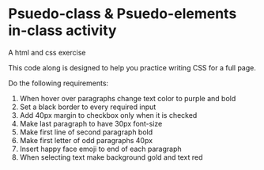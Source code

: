 # Psuedo-class & Psuedo-elements in-class activity
A html and css exercise



This code along is designed to help you practice writing CSS for a full page.

Do the following requirements:
1. When hover over paragraphs change text color to purple and bold
2. Set a black border to every required input
3. Add 40px margin to checkbox only when it is checked
4. Make last paragraph to have 30px font-size
5. Make first line of second paragraph bold
6. Make first letter of odd paragraphs 40px
7. Insert happy face emoji to end of each paragraph
8. When selecting text make background gold and text red
